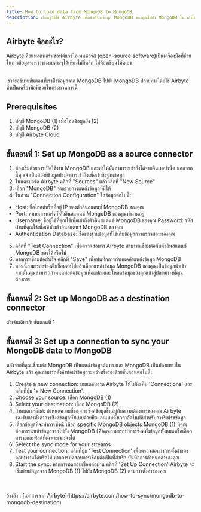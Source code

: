 ```yaml
---
title: How to load data from MongoDB to MongoDB
description: เรียนรู้วิธีใช้ Airbyte เพื่อซิงค์รองข้อมูล MongoDB ของคุณไปยัง MongoDB ในเวลาไม่กี่นาที
---
```


## Airbyte คืออะไร?

Airbyte คือแพลตฟอร์มซอฟต์แวร์โอเพนซอร์ส (open-source software)เป็นเครื่องมือที่ช่วยในการข้อมูลระหว่างระบบต่างๆได้เพียงไม่กี่คลิก ไม่ต้องเขียนโค้ดเอง

<br>
เราจะอธิบายขั้นตอนที่เราซิงข้อมูลจาก MongoDB ไปยัง MongoDB ปลายทางโดยใช้ Airbyte ซึ่งเป็นเครื่องมือที่ช่วยในกระบวนการนี้
<br>

## Prerequisites

1. บัญชี MongoDB (1) เพื่อโอนข้อมูลยัง (2)
2. บัญชี MongoDB (2)
3. บัญชี Airbyte Cloud

## ขั้นตอนที่ 1: Set up MongoDB as a source connector

1. ต้องเริ่มด้วยการเปิดใช้งาน MongoDB และทำให้มันสามารถเข้าถึงได้จากอินเทอร์เน็ต นอกจากนี้คุณจำเป็นต้องมีข้อมูลประจำการเข้าถึงเพื่อเข้าถึงฐานข้อมูล
2. ในแดชบอร์ด Airbyte คลิกที่ "Sources" แล้วคลิกที่ "New Source"
3. เลือก "MongoDB" จากรายการแหล่งข้อมูลที่มีให้
4. ในส่วน "Connection Configuration" ใส่ข้อมูลต่อไปนี้:
-   Host: ชื่อโฮสต์หรือที่อยู่ IP ของตัวอินสแตนซ์ MongoDB ของคุณ
-   Port: หมายเลขพอร์ตที่ตัวอินสแตนซ์ MongoDB ของคุณทำงานอยู่
-   Username: ชื่อผู้ใช้ที่คุณใช้เพื่อเข้าถึงตัวอินสแตนซ์ MongoDB ของคุณ
    Password: รหัสผ่านที่คุณใช้เพื่อเข้าถึงตัวอินสแตนซ์ MongoDB ของคุณ
-   Authentication Database: ชื่อของฐานข้อมูลที่ใช้เก็บข้อมูลการตรวจสอบของคุณ
5. คลิกที่ "Test Connection" เพื่อตรวจสอบว่า Airbyte สามารถเชื่อมต่อกับตัวอินสแตนซ์ MongoDB ของได้หรือไม่
6. หากการเชื่อมต่อสำเร็จ คลิกที่ "Save" เพื่อบันทึกการกำหนดค่าแหล่งข้อมูล MongoDB
7. ตอนนี้สามารถสร้างตัวเชื่อมต่อไปแล้วเลือกแหล่งข้อมูล MongoDB ของคุณเป็นข้อมูลนำเข้า จากนั้นคุณสามารถกำหนดท่อต่อข้อมูลเพื่อแปลงและโหลดข้อมูลของคุณเข้าสู่ปลายทางที่คุณต้องการ

## ขั้นตอนที่ 2: Set up MongoDB as a destination connector

ตัวเช่นเดียวกับขั้นตอนที่ 1

## ขั้นตอนที่ 3: Set up a connection to sync your MongoDB data to MongoDB

หลังจากที่คุณเชื่อมต่อ MongoDB เป็นแหล่งข้อมูลต้นทางและ MongoDB เป็นปลายทางใน Airbyte แล้ว คุณสามารถตั้งค่าท่อนำข้อมูลระหว่างทั้งสองด้วยขั้นตอนต่อไปนี้:

1. Create a new connection: บนแดชบอร์ด Airbyte ให้ไปที่แท็บ 'Connections' และคลิกที่ปุ่ม '+ New Connection'.
2. Choose your source: เลือก MongoDB (1)
3. Select your destination: เลือก MongoDB (2)
4. กำหนดการซิงค์: กำหนดความถี่ของการซิงค์ข้อมูลขึ้นอยู่กับความต้องการของคุณ Airbyte รองรับการตั้งค่าการซิงค์ข้อมูลทั้งแบบด้วยมือและแบบตั้งเวลาอัตโนมัติสำหรับการรีเฟรชข้อมูล
5. เลือกข้อมูลที่จะทำการซิงค์: เลือก specific MongoDB objects MongoDB (1) ที่คุณต้องการนำเข้าข้อมูลจากไปยัง MongoDB (2)คุณสามารถทำการซิงค์ทั้งข้อมูลทั้งหมดหรือเลือกตารางและฟิลด์ที่เฉพาะเจาะจงได้
6. Select the sync mode for your streams
7. Test your connection: คลิกที่ปุ่ม 'Test Connection' เพื่อตรวจสอบว่าการตั้งค่าของคุณทำงานได้หรือไม่ หากการทดสอบการเชื่อมต่อเป็นที่สำเร็จ บันทึกการกำหนดค่าของคุณ
8. Start the sync: หากการทดสอบเชื่อมต่อผ่าน คลิกที่ 'Set Up Connection' Airbyte จะเริ่มย้ายข้อมูลจาก MongoDB (1) ไปยัง MongoDB (2) ตามการตั้งค่าของคุณ

<br>
<br>
อ้างอิง : [เอกสารจาก Airbyte](https://airbyte.com/how-to-sync/mongodb-to-mongodb-destination)
